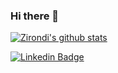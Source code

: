 ### Hi there 👋

<!--
**zirondi/zirondi** is a ✨ _special_ ✨ repository because its `README.md` (this file) appears on your GitHub profile.

Here are some ideas to get you started:

- 🔭 I’m currently working on ...
- 🌱 I’m currently learning ...
- 👯 I’m looking to collaborate on ...
- 🤔 I’m looking for help with ...
- 💬 Ask me about ...
- 📫 How to reach me: ...
- 😄 Pronouns: ...
- ⚡ Fun fact: ...
-->

[![Zirondi's github stats](https://github-readme-stats.vercel.app/api?username=zirondi&count_private=true&show_icons=true&theme=tokyonight)](https://github.com/anuraghazra/github-readme-stats)

[![Linkedin Badge](https://img.shields.io/badge/-Leandro%20Zirondi-8400a6?style=flat-square&logo=Linkedin&logoColor=white&link=https://www.linkedin.com/in/zirondi/)](https://www.linkedin.com/in/zirondi/)
